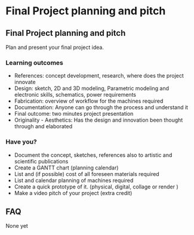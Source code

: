 # Final Project planning and pitch

## Final Project planning and pitch

Plan and present your final project idea.

### Learning outcomes

* References: concept development, research, where does the project innovate
* Design: sketch, 2D and 3D modeling, Parametric modeling and electronic skills, schematics, power requirements
* Fabrication: overview of workflow for the machines required
* Documentation: Anyone can go through the process and understand it
* Final outcome: two minutes project presentation
* Originality - Aesthetics: Has the design and innovation been thought through and elaborated

### Have you?

* Document the concept, sketches, references also to artistic and scientific publications
* Create a GANTT chart (planning calendar)
* List and (if possible) cost of all foreseen materials required
* List and calendar planning of machines required
* Create a quick prototype of it. (physical, digital, collage or render )
* Make a video pitch of your project (extra credit)

## FAQ

None yet

